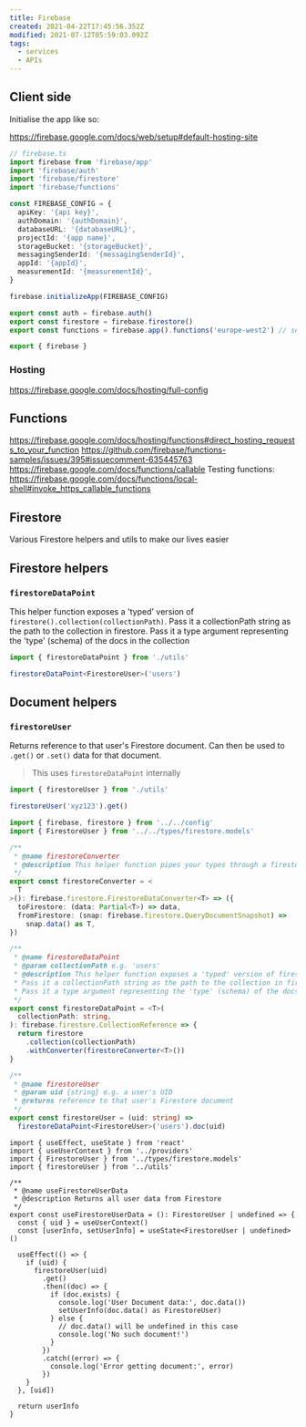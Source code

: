 ```yaml
---
title: Firebase
created: 2021-04-22T17:45:56.352Z
modified: 2021-07-12T05:59:03.092Z
tags:
  - services
  - APIs
---
```


## Client side

Initialise the app like so:

https://firebase.google.com/docs/web/setup#default-hosting-site

```ts
// firebase.ts
import firebase from 'firebase/app'
import 'firebase/auth'
import 'firebase/firestore'
import 'firebase/functions'

const FIREBASE_CONFIG = {
  apiKey: '{api key}',
  authDomain: '{authDomain}',
  databaseURL: '{databaseURL}',
  projectId: '{app name}',
  storageBucket: '{storageBucket}',
  messagingSenderId: '{messagingSenderId}',
  appId: '{appId}',
  measurementId: '{measurementId}',
}

firebase.initializeApp(FIREBASE_CONFIG)

export const auth = firebase.auth()
export const firestore = firebase.firestore()
export const functions = firebase.app().functions('europe-west2') // set the region globally

export { firebase }
```

### Hosting

https://firebase.google.com/docs/hosting/full-config

## Functions

https://firebase.google.com/docs/hosting/functions#direct_hosting_requests_to_your_function
https://github.com/firebase/functions-samples/issues/395#issuecomment-635445763
https://firebase.google.com/docs/functions/callable
Testing functions: https://firebase.google.com/docs/functions/local-shell#invoke_https_callable_functions

## Firestore

Various Firestore helpers and utils to make our lives easier

## Firestore helpers

### `firestoreDataPoint`

This helper function exposes a 'typed' version of `firestore().collection(collectionPath)`. Pass it a collectionPath string as the path to the collection in firestore. Pass it a type argument representing the 'type' (schema) of the docs in the collection

```ts
import { firestoreDataPoint } from './utils'

firestoreDataPoint<FirestoreUser>('users')
```

## Document helpers

### `firestoreUser`

Returns reference to that user's Firestore document. Can then be used to `.get()` or `.set()` data for that document.

> This uses `firestoreDataPoint` internally

```ts
import { firestoreUser } from './utils'

firestoreUser('xyz123').get()
```

```ts
import { firebase, firestore } from '../../config'
import { FirestoreUser } from '../../types/firestore.models'

/**
 * @name firestoreConverter
 * @description This helper function pipes your types through a firestore converter
 */
export const firestoreConverter = <
  T
>(): firebase.firestore.FirestoreDataConverter<T> => ({
  toFirestore: (data: Partial<T>) => data,
  fromFirestore: (snap: firebase.firestore.QueryDocumentSnapshot) =>
    snap.data() as T,
})

/**
 * @name firestoreDataPoint
 * @param collectionPath e.g. 'users'
 * @description This helper function exposes a 'typed' version of firestore().collection(collectionPath)
 * Pass it a collectionPath string as the path to the collection in firestore
 * Pass it a type argument representing the 'type' (schema) of the docs in the collection
 */
export const firestoreDataPoint = <T>(
  collectionPath: string,
): firebase.firestore.CollectionReference => {
  return firestore
    .collection(collectionPath)
    .withConverter(firestoreConverter<T>())
}

/**
 * @name firestoreUser
 * @param uid {string} e.g. a user's UID
 * @returns reference to that user's Firestore document
 */
export const firestoreUser = (uid: string) =>
  firestoreDataPoint<FirestoreUser>('users').doc(uid)
```

```tsx
import { useEffect, useState } from 'react'
import { useUserContext } from '../providers'
import { FirestoreUser } from '../types/firestore.models'
import { firestoreUser } from '../utils'

/**
 * @name useFirestoreUserData
 * @description Returns all user data from Firestore
 */
export const useFirestoreUserData = (): FirestoreUser | undefined => {
  const { uid } = useUserContext()
  const [userInfo, setUserInfo] = useState<FirestoreUser | undefined>()

  useEffect(() => {
    if (uid) {
      firestoreUser(uid)
        .get()
        .then((doc) => {
          if (doc.exists) {
            console.log('User Document data:', doc.data())
            setUserInfo(doc.data() as FirestoreUser)
          } else {
            // doc.data() will be undefined in this case
            console.log('No such document!')
          }
        })
        .catch((error) => {
          console.log('Error getting document:', error)
        })
    }
  }, [uid])

  return userInfo
}
```
